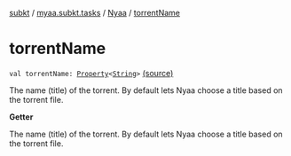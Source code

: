[subkt](../../index.md) / [myaa.subkt.tasks](../index.md) / [Nyaa](index.md) / [torrentName](./torrent-name.md)

# torrentName

`val torrentName: `[`Property`](https://docs.gradle.org/current/javadoc/org/gradle/api/provider/Property.html)`<`[`String`](https://kotlinlang.org/api/latest/jvm/stdlib/kotlin/-string/index.html)`>` [(source)](https://github.com/Myaamori/SubKt/blob/0.1.11/src/main/kotlin/myaa/subkt/tasks/tasks.kt#L871)

The name (title) of the torrent. By default lets Nyaa choose a title
based on the torrent file.

**Getter**

The name (title) of the torrent. By default lets Nyaa choose a title
based on the torrent file.

